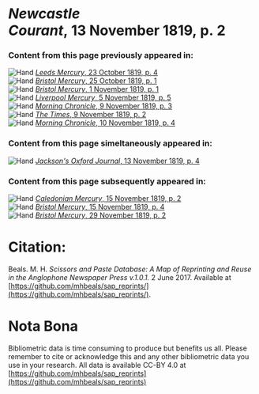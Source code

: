 # *Newcastle Courant*, 13 November 1819, p. 2  
  
### Content from this page previously appeared in:  
![Hand](http://scissorsandpaste.net/wp-content/uploads/2017/06/smallhandpointer.png) [*Leeds Mercury*, 23 October 1819, p. 4](https://mhbeals.github.io/sap_html/Leeds-Mercury/Leeds-Mercury-23-October-1819-p-4)  
![Hand](http://scissorsandpaste.net/wp-content/uploads/2017/06/smallhandpointer.png) [*Bristol Mercury*, 25 October 1819, p. 1](https://mhbeals.github.io/sap_html/Bristol-Mercury/Bristol-Mercury-25-October-1819-p-1)  
![Hand](http://scissorsandpaste.net/wp-content/uploads/2017/06/smallhandpointer.png) [*Bristol Mercury*, 1 November 1819, p. 1](https://mhbeals.github.io/sap_html/Bristol-Mercury/Bristol-Mercury-1-November-1819-p-1)  
![Hand](http://scissorsandpaste.net/wp-content/uploads/2017/06/smallhandpointer.png) [*Liverpool Mercury*, 5 November 1819, p. 5](https://mhbeals.github.io/sap_html/Liverpool-Mercury/Liverpool-Mercury-5-November-1819-p-5)  
![Hand](http://scissorsandpaste.net/wp-content/uploads/2017/06/smallhandpointer.png) [*Morning Chronicle*, 9 November 1819, p. 3](https://mhbeals.github.io/sap_html/Morning-Chronicle/Morning-Chronicle-9-November-1819-p-3)  
![Hand](http://scissorsandpaste.net/wp-content/uploads/2017/06/smallhandpointer.png) [*The Times*, 9 November 1819, p. 2](https://mhbeals.github.io/sap_html/The-Times/The-Times-9-November-1819-p-2)  
![Hand](http://scissorsandpaste.net/wp-content/uploads/2017/06/smallhandpointer.png) [*Morning Chronicle*, 10 November 1819, p. 4](https://mhbeals.github.io/sap_html/Morning-Chronicle/Morning-Chronicle-10-November-1819-p-4)  
  
### Content from this page simeltaneously appeared in:  
![Hand](http://scissorsandpaste.net/wp-content/uploads/2017/06/smallhandpointer.png) [*Jackson's Oxford Journal*, 13 November 1819, p. 4](https://mhbeals.github.io/sap_html/Jackson's-Oxford-Journal/Jackson's-Oxford-Journal-13-November-1819-p-4)  
  
### Content from this page subsequently appeared in:  
![Hand](http://scissorsandpaste.net/wp-content/uploads/2017/06/smallhandpointer.png) [*Caledonian Mercury*, 15 November 1819, p. 2](https://mhbeals.github.io/sap_html/Caledonian-Mercury/Caledonian-Mercury-15-November-1819-p-2)  
![Hand](http://scissorsandpaste.net/wp-content/uploads/2017/06/smallhandpointer.png) [*Bristol Mercury*, 15 November 1819, p. 4](https://mhbeals.github.io/sap_html/Bristol-Mercury/Bristol-Mercury-15-November-1819-p-4)  
![Hand](http://scissorsandpaste.net/wp-content/uploads/2017/06/smallhandpointer.png) [*Bristol Mercury*, 29 November 1819, p. 2](https://mhbeals.github.io/sap_html/Bristol-Mercury/Bristol-Mercury-29-November-1819-p-2)  


# Citation: 

Beals. M. H. *Scissors and Paste Database: A Map of Reprinting and Reuse in the Anglophone Newspaper Press v.1.0.1.* 2 June 2017. Available at [https://github.com/mhbeals/sap_reprints/](https://github.com/mhbeals/sap_reprints/). 

# Nota Bona

Bibliometric data is time consuming to produce but benefits us all. Please remember to cite or acknowledge this and any other bibliometric data you use in your research. All data is available CC-BY 4.0 at [https://github.com/mhbeals/sap_reprints](https://github.com/mhbeals/sap_reprints)